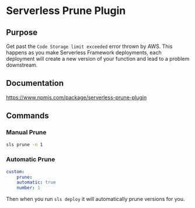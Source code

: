 # Serverless Prune Plugin

## Purpose

Get past the `Code Storage limit exceeded` error thrown by AWS. This happens as you make Serverless Framework deployments, each deployment will create a new version of your function and lead to a problem downstream.

## Documentation

https://www.npmjs.com/package/serverless-prune-plugin

## Commands

### Manual Prune

```bash
sls prune -n 1
```

### Automatic Prune

```yaml
custom:
    prune:
    automatic: true
    number: 1
```

Then when you run `sls deploy` it will automatically prune versions for you.